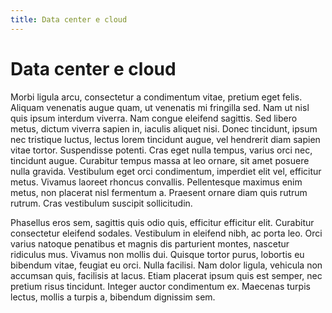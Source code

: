 ```yaml
---
title: Data center e cloud
---
```

# Data center e cloud

Morbi ligula arcu, consectetur a condimentum vitae, pretium eget felis. Aliquam
venenatis augue quam, ut venenatis mi fringilla sed. Nam ut nisl quis ipsum
interdum viverra. Nam congue eleifend sagittis. Sed libero metus, dictum viverra
sapien in, iaculis aliquet nisi. Donec tincidunt, ipsum nec tristique luctus,
lectus lorem tincidunt augue, vel hendrerit diam sapien vitae tortor.
Suspendisse potenti. Cras eget nulla tempus, varius orci nec, tincidunt augue.
Curabitur tempus massa at leo ornare, sit amet posuere nulla gravida. Vestibulum
eget orci condimentum, imperdiet elit vel, efficitur metus. Vivamus laoreet
rhoncus convallis. Pellentesque maximus enim metus, non placerat nisl fermentum
a. Praesent ornare diam quis rutrum rutrum. Cras vestibulum suscipit
sollicitudin.

Phasellus eros sem, sagittis quis odio quis, efficitur efficitur elit. Curabitur
consectetur eleifend sodales. Vestibulum in eleifend nibh, ac porta leo. Orci
varius natoque penatibus et magnis dis parturient montes, nascetur ridiculus
mus. Vivamus non mollis dui. Quisque tortor purus, lobortis eu bibendum vitae,
feugiat eu orci. Nulla facilisi. Nam dolor ligula, vehicula non accumsan quis,
facilisis at lacus. Etiam placerat ipsum quis est semper, nec pretium risus
tincidunt. Integer auctor condimentum ex. Maecenas turpis lectus, mollis a
turpis a, bibendum dignissim sem.

